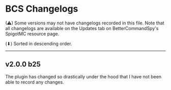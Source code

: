 # BCS Changelogs

(⚠) Some versions may not have changelogs recorded in this file. Note that all changelogs are available on the Updates
tab on BetterCommandSpy's SpigotMC resource page.

(⬇) Sorted in descending order.

***

## v2.0.0 b25
The plugin has changed so drastically under the hood that I have not been able to record any changes.
